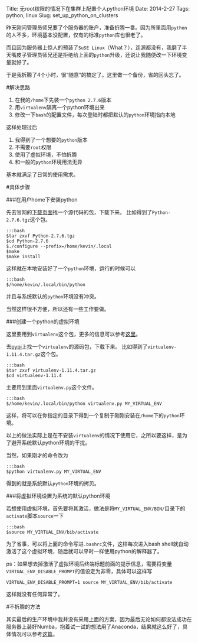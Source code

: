 Title: 无root权限的情况下在集群上配置个人python环境
Date: 2014-2-27
Tags: python, linux
Slug: set_up_python_on_clusters

昨天刚问管理员师兄要了个服务器的账户，准备折腾一番。因为所里面用`python`的人不多，环境基本没配置，仅有的标准`python`库也很老了。

而且因为服务器上惊人的预装了`SuSE Linux`（What？），连源都没有，我磨了半天嘴皮子管理员师兄还是拒绝给上面的`python`升级，还说让我随便改一下环境变量就好了。

于是我折腾了4个小时，很“随意”的搞定了。这里做一个备份，省的回头忘了。

#解决思路

1. 在我的`/home`下先装一个`python 2.7.6`版本
2. 用`virtualenv`隔离一个python环境出来
3. 修改一下`bash`的配置文件，每次登陆时都把默认的`python`环境指向本地

这样处理过后

1. 我得到了一个想要的`python`版本
2. 不需要`root`权限
3. 使用了虚拟环境，不怕折腾
4. 和一般的`python`环境用法无异

基本就满足了日常的使用需求。

#具体步骤

###在用户home下安装python

先去官网的[下载页面](http://www.python.org/download/releases/2.7.6/)找一个源代码的包，下载下来。
比如得到了`Python-2.7.6.tgz`这个包。
    
    :::bash
    $tar zxvf Python-2.7.6.tgz
    $cd Python-2.7.6
    $./configure --prefix=/home/kevin/.local
    $make
    $make install

这样就在本地安装好了一个`python`环境，运行的时候可以

    :::bash
    $/home/kevin/.local/bin/python

并且与系统默认的`python`环境没有冲突。

当然这样很不方便，所以还有一些工作要做。

###创建一个python的虚拟环境

这里要用到`virtualenv`这个包，更多的信息可以参考[这里]({filename}../python/enviromentsetup.md)。

去[pypi](https://pypi.python.org)上找一个`virtualenv`的源码包，下载下来。
比如得到了`virtualenv-1.11.4.tar.gz`这个包。

    :::bash
    $tar zxvf virtualenv-1.11.4.tar.gz
    $cd virtualenv-1.11.4

主要用到里面`virtualenv.py`这个文件。

    :::bash
    $/home/kevin/.local/bin/python virtualenv.py MY_VIRTUAL_ENV

这样，将可以在你指定的目录下得到一个复制于刚刚安装在`/home`下的`python`环境。

以上的做法实际上是在不安装`virtualenv`的情况下使用它，之所以要这样，是为了避开系统默认python环境的干扰。

当然，如果刚才的命令改为

    :::bash
    $python virtualenv.py MY_VIRTUAL_ENV

得到的就是系统默认`python`环境的拷贝。

###将虚拟环境设置为系统的默认python环境

若想使用虚拟环境，首先要将其激活，做法是将`MY_VIRTUAL_ENV/BIN/`目录下的`activate`脚本`source`一下

    :::bash
    $source MY_VIRTUAL_ENV/bib/activate

为了省事，可以将上面的命令写进`.bashrc`文件，这样每次进入bash shell就自动激活了这个虚拟环境，随后就可以平时一样使用python的解释器了。

ps：如果想去掉激活了虚拟环境后终端标题前面的提示信息，需要将变量`VIRTUAL_ENV_DISABLE_PROMPT`的值设定为非零，具体可以这样写

    VIRTUAL_ENV_DISABLE_PROMPT=1 source MY_VIRTUAL_ENV/bib/activate

这样就没有任何异常了。

#不折腾的方法

其实最后的生产环境中我并没有采用上面的方案，因为最后无论如何都没法成功在服务器上装好Numba，抱着试一试的想法用了Anaconda，结果就这么好了，具体情况可以参考[这篇]({filename}../python/enviromentsetup.md)。

